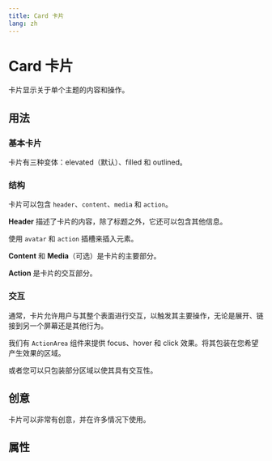```yaml
---
title: Card 卡片
lang: zh
---
```


<script setup lang="ts">
  import props from "../../../example/card/description/zh-props.ts";
</script>

# Card 卡片

卡片显示关于单个主题的内容和操作。

## 用法

### 基本卡片

卡片有三种变体：elevated（默认）、filled 和 outlined。

<demo src="../../../example/card/basic.vue" />

### 结构

卡片可以包含 `header`、`content`、`media` 和 `action`。

<demo src="../../../example/card/anatomy-1.vue" />

**Header** 描述了卡片的内容，除了标题之外，它还可以包含其他信息。

使用 `avatar` 和 `action` 插槽来插入元素。

<demo src="../../../example/card/anatomy-2.vue" />

**Content** 和 **Media**（可选）是卡片的主要部分。

**Action** 是卡片的交互部分。

### 交互

通常，卡片允许用户与其整个表面进行交互，以触发其主要操作，无论是展开、链接到另一个屏幕还是其他行为。

我们有 `ActionArea` 组件来提供 focus、hover 和 click 效果。将其包装在您希望产生效果的区域。

<demo src="../../../example/card/action.vue" />

或者您可以只包装部分区域以使其具有交互性。

<demo src="../../../example/card/action-partial.vue" />

## 创意

卡片可以非常有创意，并在许多情况下使用。

<demo src="../../../example/card/creative.vue" />

## 属性

<data-table type="props" lang="zh" :data="props" />
